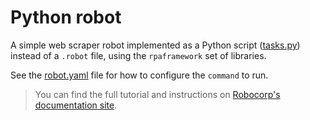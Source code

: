 # Python robot

A simple web scraper robot implemented as a Python script ([tasks.py](./tasks.py)) instead of a `.robot` file, using the `rpaframework` set of libraries.

See the [robot.yaml](./robot.yaml) file for how to configure the `command` to run.

> You can find the full tutorial and instructions on [Robocorp's documentation site](https://robocorp.com/docs/examples/python-robot).
